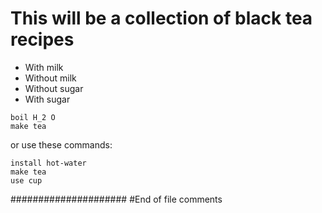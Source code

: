 # This will be a collection of black tea recipes

- With milk
- Without milk
- Without sugar
- With sugar

```
boil H_2 O
make tea
```

or use these commands:
  
```
install hot-water
make tea
use cup
```

#####################
#End of file comments
##



